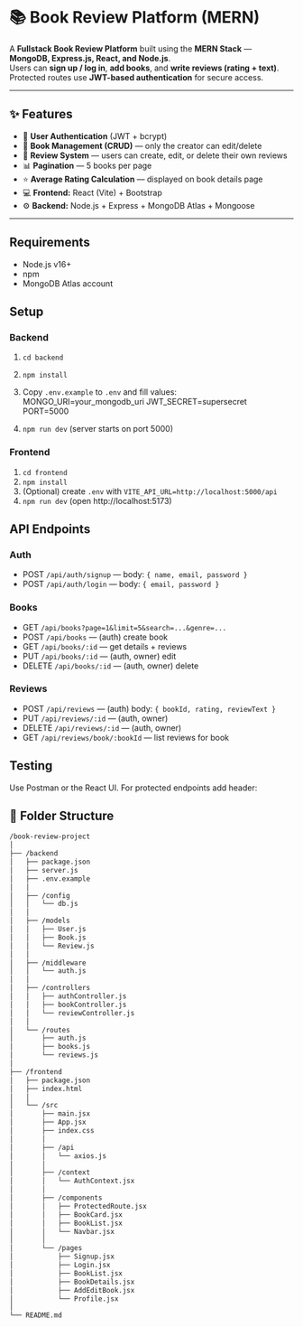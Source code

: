 # 📚 Book Review Platform (MERN)

A **Fullstack Book Review Platform** built using the **MERN Stack** — **MongoDB, Express.js, React, and Node.js**.  
Users can **sign up / log in**, **add books**, and **write reviews (rating + text)**.  
Protected routes use **JWT-based authentication** for secure access.

---

## ✨ Features

- 🔐 **User Authentication** (JWT + bcrypt)
- 📘 **Book Management (CRUD)** — only the creator can edit/delete
- 📝 **Review System** — users can create, edit, or delete their own reviews
- 📊 **Pagination** — 5 books per page
- ⭐ **Average Rating Calculation** — displayed on book details page
- 💻 **Frontend:** React (Vite) + Bootstrap
- ⚙️ **Backend:** Node.js + Express + MongoDB Atlas + Mongoose

---




## Requirements
- Node.js v16+
- npm
- MongoDB Atlas account

## Setup

### Backend
1. `cd backend`
2. `npm install`
3. Copy `.env.example` to `.env` and fill values:
MONGO_URI=your_mongodb_uri
JWT_SECRET=supersecret
PORT=5000

4. `npm run dev` (server starts on port 5000)

### Frontend
1. `cd frontend`
2. `npm install`
3. (Optional) create `.env` with `VITE_API_URL=http://localhost:5000/api`
4. `npm run dev` (open http://localhost:5173)

## API Endpoints

### Auth
- POST `/api/auth/signup` — body: `{ name, email, password }`
- POST `/api/auth/login` — body: `{ email, password }`

### Books
- GET `/api/books?page=1&limit=5&search=...&genre=...`
- POST `/api/books` — (auth) create book
- GET `/api/books/:id` — get details + reviews
- PUT `/api/books/:id` — (auth, owner) edit
- DELETE `/api/books/:id` — (auth, owner) delete

### Reviews
- POST `/api/reviews` — (auth) body: `{ bookId, rating, reviewText }`
- PUT `/api/reviews/:id` — (auth, owner)
- DELETE `/api/reviews/:id` — (auth, owner)
- GET `/api/reviews/book/:bookId` — list reviews for book

## Testing
Use Postman or the React UI. For protected endpoints add header:
## 📁 Folder Structure

```bash
/book-review-project
│
├── /backend
│   ├── package.json
│   ├── server.js
│   ├── .env.example
│   │
│   ├── /config
│   │   └── db.js
│   │
│   ├── /models
│   │   ├── User.js
│   │   ├── Book.js
│   │   └── Review.js
│   │
│   ├── /middleware
│   │   └── auth.js
│   │
│   ├── /controllers
│   │   ├── authController.js
│   │   ├── bookController.js
│   │   └── reviewController.js
│   │
│   └── /routes
│       ├── auth.js
│       ├── books.js
│       └── reviews.js
│
├── /frontend
│   ├── package.json
│   ├── index.html
│   │
│   └── /src
│       ├── main.jsx
│       ├── App.jsx
│       ├── index.css
│       │
│       ├── /api
│       │   └── axios.js
│       │
│       ├── /context
│       │   └── AuthContext.jsx
│       │
│       ├── /components
│       │   ├── ProtectedRoute.jsx
│       │   ├── BookCard.jsx
│       │   ├── BookList.jsx
│       │   └── Navbar.jsx
│       │
│       └── /pages
│           ├── Signup.jsx
│           ├── Login.jsx
│           ├── BookList.jsx
│           ├── BookDetails.jsx
│           ├── AddEditBook.jsx
│           └── Profile.jsx
│
└── README.md
